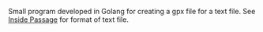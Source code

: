 Small program developed in Golang for creating a gpx file for a text file. See [Inside Passage](https://github.com/arngrimur/campsites/blob/master/NorthAmerica/InsidePassage/camp-coordinates-dwyer.txt) for format of text file.

